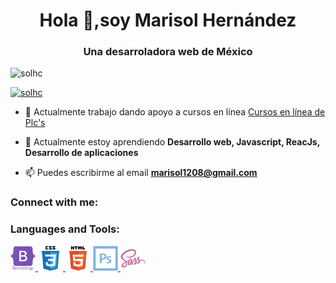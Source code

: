 <h1 align="center">Hola 👋,soy Marisol Hernández</h1>
<h3 align="center">Una desarroladora web de México</h3>

<p align="left"> <img src="https://komarev.com/ghpvc/?username=solhc&label=Profile%20views&color=0e75b6&style=flat" alt="solhc" /> </p>

<p align="left"> <a href="https://github.com/ryo-ma/github-profile-trophy"><img src="https://github-profile-trophy.vercel.app/?username=solhc" alt="solhc" /></a> </p>

- 🔭 Actualmente trabajo dando apoyo a cursos en línea [Cursos en línea de Plc's](https://plcenpractica.com/)

- 🌱 Actualmente estoy aprendiendo **Desarrollo web, Javascript, ReacJs, Desarrollo de aplicaciones**

- 📫 Puedes escribirme al email **marisol1208@gmail.com**

<h3 align="left">Connect with me:</h3>
<p align="left">
</p>

<h3 align="left">Languages and Tools:</h3>
<p align="left"> <a href="https://getbootstrap.com" target="_blank" rel="noreferrer"> <img src="https://raw.githubusercontent.com/devicons/devicon/master/icons/bootstrap/bootstrap-plain-wordmark.svg" alt="bootstrap" width="40" height="40"/> </a> <a href="https://www.w3schools.com/css/" target="_blank" rel="noreferrer"> <img src="https://raw.githubusercontent.com/devicons/devicon/master/icons/css3/css3-original-wordmark.svg" alt="css3" width="40" height="40"/> </a> <a href="https://www.w3.org/html/" target="_blank" rel="noreferrer"> <img src="https://raw.githubusercontent.com/devicons/devicon/master/icons/html5/html5-original-wordmark.svg" alt="html5" width="40" height="40"/> </a> <a href="https://www.photoshop.com/en" target="_blank" rel="noreferrer"> <img src="https://raw.githubusercontent.com/devicons/devicon/master/icons/photoshop/photoshop-line.svg" alt="photoshop" width="40" height="40"/> </a> <a href="https://sass-lang.com" target="_blank" rel="noreferrer"> <img src="https://raw.githubusercontent.com/devicons/devicon/master/icons/sass/sass-original.svg" alt="sass" width="40" height="40"/> </a> </p>
